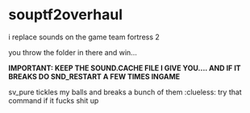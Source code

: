 # souptf2overhaul
i replace sounds on the game team fortress 2


you throw the folder in there and win...

**IMPORTANT: KEEP THE SOUND.CACHE FILE I GIVE YOU.... AND IF IT BREAKS DO SND_RESTART A FEW TIMES INGAME**

sv_pure tickles my balls and breaks a bunch of them :clueless: try that command if it fucks shit up
